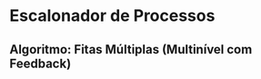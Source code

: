Escalonador de Processos
========================

Algoritmo: Fitas Múltiplas (Multinível com Feedback)
---------------------------------------------------